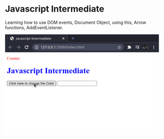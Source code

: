# Javascript Intermediate

Learning how to use DOM events, Document Object, using this, Arrow functions, AddEventListener. 


![ScreenShot](https://raw.githubusercontent.com/danielofaustino/jsintermediate/master/screenshot/screenrecorder.gif)

